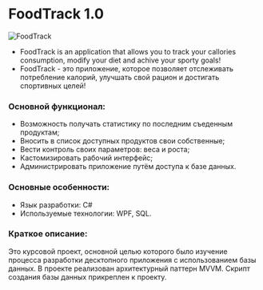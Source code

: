 # FoodTrack 1.0
![FoodTrack](https://github.com/endlesslydivided/FoodTrack-OOP-Course_project/blob/main/FoodTrack/Resources/foodTrackSplash.png)
* FoodTrack is an application that allows you to track your callories consumption, modify your diet and achive your sporty goals! 
* FoodTrack - это приложение, которое позволяет отслеживать потребление калорий, улучшать свой рацион и достигать спортивных целей!
### Основной функционал:
* Возможность получать статистику по последним съеденным продуктам;
* Вносить в список доступных продуктов свои собственные;
* Вести контроль своих параметров: веса и роста;
* Кастомизировать рабочий интерфейс;
* Администрировать приложение путём доступа к базе данных.

### Основные особенности:
* Язык разработки: C#
* Используемые технологии: WPF, SQL.
### Краткое описание: 
Это курсовой проект, основной целью которого было изучение процесса разработки десктопного приложения с использованием базы данных. В проекте реализован архитектурный паттерн MVVM. Скрипт создания базы данных прикреплен к проекту.
